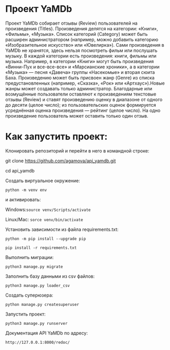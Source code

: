 # Проект YaMDb
Проект YaMDb собирает отзывы (Review) пользователей на произведения (Titles). 
Произведения делятся на категории: «Книги», «Фильмы», «Музыка». Список категорий (Category) 
может быть расширен администратором (например, можно добавить категорию «Изобразительное 
искусство» или «Ювелирка»).
Сами произведения в YaMDb не хранятся, здесь нельзя посмотреть фильм или послушать музыку.
В каждой категории есть произведения: книги, фильмы или музыка. Например, в категории «Книги» 
могут быть произведения «Винни-Пух и все-все-все» и «Марсианские хроники», а в категории «Музыка» — 
песня «Давеча» группы «Насекомые» и вторая сюита Баха.
Произведению может быть присвоен жанр (Genre) из списка предустановленных (например, «Сказка», 
«Рок» или «Артхаус»).Новые жанры может создавать только администратор.
Благодарные или возмущённые пользователи оставляют к произведениям текстовые отзывы (Review) 
и ставят произведению оценку в диапазоне от одного до десяти (целое число); из пользовательских 
оценок формируется усреднённая оценка произведения — рейтинг (целое число). 
На одно произведение пользователь может оставить только один отзыв.


# Как запустить проект:
Клонировать репозиторий и перейти в него в командной строке:

git clone https://github.com/agamova/api_yamdb.git

cd api_yamdb


Cоздать виртуальное окружение:

`python -m venv env`

и активировать:

Windows:`source venv/Scripts/activate`

Linux/Mac: `sorce venv/bin/activate`


Установить зависимости из файла requirements.txt:

`python -m pip install --upgrade pip`

`pip install -r requirements.txt`


Выполнить миграции:

`python3 manage.py migrate`


Заполнить базу данными из csv файлов:

`python3 manage.py loader_csv`


Создать суперюзера:

`python manage.py createsuperuser`


Запустить проект:

`python3 manage.py runserver`


Документация API YaMDb по адресу:

`http://127.0.0.1:8000/redoc/`
